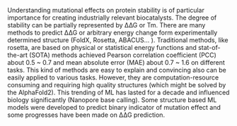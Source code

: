Understanding mutational effects on protein stability is of particular importance for creating industrially relevant biocatalysts. The degree of stability can be partially represented by ∆∆G or Tm. There are many methods to predict ∆∆G or arbitrary energy change form experimentally determined structure (FoldX, Rosetta, ABACUS… ). Traditional methods, like rosetta, are based on physical or statistical energy functions and stat-of-the-art (SOTA) methods achieved Pearson correlation coefficient (PCC) about 0.5 ~ 0.7 and mean absolute error (MAE) about 0.7 ~ 1.6 on different tasks. This kind of methods are easy to explain and convincing also can be easily applied to various tasks. However, they are computation-resource consuming and requiring high quality structures (which might be solved by the AlphaFold2). 
This trending of ML has lasted for a decade and influenced biology significantly (Nanopore base calling). Some structure based ML models were developed to predict binary indicator of mutation effect and some progresses have been made on ∆∆G prediction.
